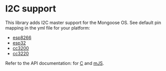 # I2C support

This library adds I2C master support for the Mongoose OS. See default pin
mapping in the yml file for your platform:

- [esp8266](mos_esp8266.yml)
- [esp32](mos_esp32.yml)
- [cc3200](mos_cc3200.yml)
- [cc3220](mos_cc3220.yml)

Refer to the API documentation: for
[C](https://mongoose-os.com/docs/api/mgos_i2c.h.html) and
[mJS](https://mongoose-os.com/docs/api/api_i2c.js.html).
